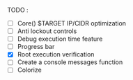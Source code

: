 TODO :   
- [ ] Core() $TARGET IP/CIDR optimization
- [ ] Anti lockout controls
- [ ] Debug execution time feature
- [ ] Progress bar
- [X] Root execution verification
- [ ] Create a console messages function
- [ ] Colorize